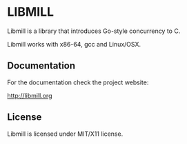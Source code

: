 LIBMILL
=======

Libmill is a library that introduces Go-style concurrency to C.

Libmill works with x86-64, gcc and Linux/OSX.

Documentation
-------------

For the documentation check the project website:

http://libmill.org

License
-------

Libmill is licensed under MIT/X11 license.
